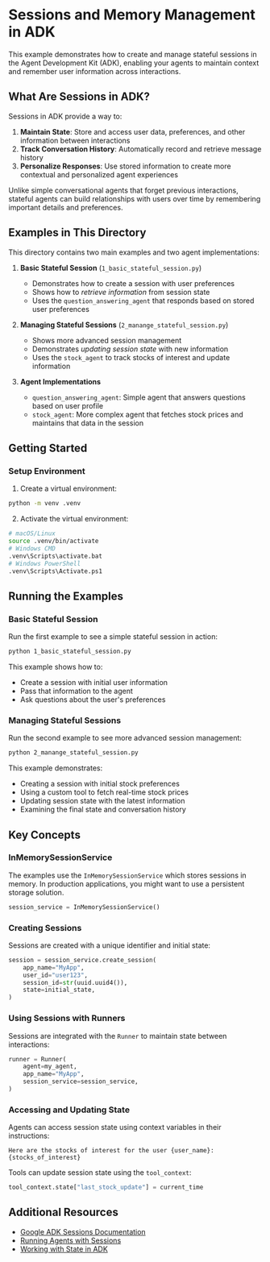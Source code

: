 # Sessions and Memory Management in ADK

This example demonstrates how to create and manage stateful sessions in the Agent Development Kit (ADK), enabling your agents to maintain context and remember user information across interactions.

## What Are Sessions in ADK?

Sessions in ADK provide a way to:

1. **Maintain State**: Store and access user data, preferences, and other information between interactions
2. **Track Conversation History**: Automatically record and retrieve message history
3. **Personalize Responses**: Use stored information to create more contextual and personalized agent experiences

Unlike simple conversational agents that forget previous interactions, stateful agents can build relationships with users over time by remembering important details and preferences.

## Examples in This Directory

This directory contains two main examples and two agent implementations:

1. **Basic Stateful Session** (`1_basic_stateful_session.py`)
   - Demonstrates how to create a session with user preferences
   - Shows how to *retrieve information* from session state
   - Uses the `question_answering_agent` that responds based on stored user preferences

2. **Managing Stateful Sessions** (`2_manange_stateful_session.py`)
   - Shows more advanced session management
   - Demonstrates *updating session state* with new information
   - Uses the `stock_agent` to track stocks of interest and update information

3. **Agent Implementations**
   - `question_answering_agent`: Simple agent that answers questions based on user profile
   - `stock_agent`: More complex agent that fetches stock prices and maintains that data in the session

## Getting Started

### Setup Environment

1. Create a virtual environment:
```bash
python -m venv .venv
```

2. Activate the virtual environment:
```bash
# macOS/Linux
source .venv/bin/activate
# Windows CMD
.venv\Scripts\activate.bat
# Windows PowerShell
.venv\Scripts\Activate.ps1
```

## Running the Examples

### Basic Stateful Session

Run the first example to see a simple stateful session in action:

```bash
python 1_basic_stateful_session.py
```

This example shows how to:
- Create a session with initial user information
- Pass that information to the agent
- Ask questions about the user's preferences

### Managing Stateful Sessions

Run the second example to see more advanced session management:

```bash
python 2_manange_stateful_session.py
```

This example demonstrates:
- Creating a session with initial stock preferences
- Using a custom tool to fetch real-time stock prices
- Updating session state with the latest information
- Examining the final state and conversation history

## Key Concepts

### InMemorySessionService

The examples use the `InMemorySessionService` which stores sessions in memory. In production applications, you might want to use a persistent storage solution.

```python
session_service = InMemorySessionService()
```

### Creating Sessions

Sessions are created with a unique identifier and initial state:

```python
session = session_service.create_session(
    app_name="MyApp",
    user_id="user123",
    session_id=str(uuid.uuid4()),
    state=initial_state,
)
```

### Using Sessions with Runners

Sessions are integrated with the `Runner` to maintain state between interactions:

```python
runner = Runner(
    agent=my_agent,
    app_name="MyApp",
    session_service=session_service,
)
```

### Accessing and Updating State

Agents can access session state using context variables in their instructions:

```
Here are the stocks of interest for the user {user_name}:
{stocks_of_interest}
```

Tools can update session state using the `tool_context`:

```python
tool_context.state["last_stock_update"] = current_time
```

## Additional Resources

- [Google ADK Sessions Documentation](https://google.github.io/adk-docs/)
- [Running Agents with Sessions](https://google.github.io/adk-docs/guides/sessions/)
- [Working with State in ADK](https://google.github.io/adk-docs/tutorials/state/)
